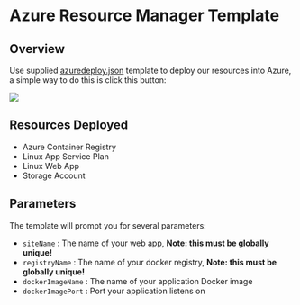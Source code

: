 # Azure Resource Manager Template

## Overview

Use supplied [azuredeploy.json](azuredeploy.json) template to deploy our resources into Azure, a simple way to do this is click this button:  
  
<a href="https://portal.azure.com/#create/Microsoft.Template/uri/https%3A%2F%2Fgithub.com%2Fbenc-uk%2Fazure-node-docker-paas%2Fblob%2Fmaster%2Farm%2Fazuredeploy.json" target="_blank"><img src="http://azuredeploy.net/deploybutton.png"/></a>

## Resources Deployed
* Azure Container Registry
* Linux App Service Plan
* Linux Web App
* Storage Account

## Parameters
The template will prompt you for several parameters:
* `siteName` : The name of your web app, **Note: this must be globally unique!** 
* `registryName` : The name of your docker registry, **Note: this must be globally unique!** 
* `dockerImageName` : The name of your application Docker image 
* `dockerImagePort` : Port your application listens on